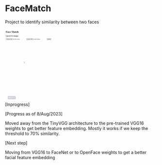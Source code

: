 # FaceMatch

Project to identify similarity between two faces


<img align="left" src="https://github.com/deepakpillai/CNNFaceMatch/blob/main/Result.gif?raw=true" />

<br>
<br>
<br>
<br>
<br>
<br>
<br>
<br>
<br>
<br>
<br>
<br>
<br>

[Inprogress]

[Progress as of 8/Aug/2023]

Moved away from the TinyVGG architecture to the pre-trained VGG16 weights to get better feature embedding.
Mostly it works if we keep the threshold to 70% similarity.

[Next step]

Moving from VGG16 to FaceNet or to OpenFace weights to get a better facial feature embedding 

